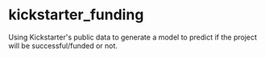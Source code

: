 # kickstarter_funding
Using Kickstarter's public data to generate a model to predict if the project will be successful/funded or not.
